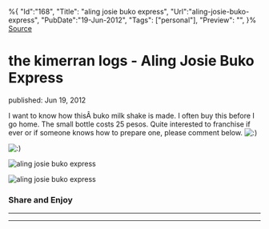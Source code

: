 ﻿%{
    "Id":"168",
    "Title": "aling josie buko express",
    "Url":"aling-josie-buko-express",
    "PubDate":"19-Jun-2012",
    "Tags": ["personal"],
    "Preview": "",
}%
[Source](http://markhughneri.com/blog/103/aling-josie-buko-express/ "Permalink to the kimerran logs - Aling Josie Buko Express")

# the kimerran logs - Aling Josie Buko Express

published: Jun 19, 2012

I want to know how thisÂ buko milk shake is made. I often buy this before I go home. The small bottle costs 25 pesos. Quite interested to franchise if ever or if someone knows how to prepare one, please comment below. ![:\)][1]

![:\)][2]

![aling josie buko express][1]

![aling josie buko express][3]

### Share and Enjoy

* * *

* * *

[1]: http://markhughneri.com/blog/assets/loading.gif
[2]: http://markhughneri.com/blog/wp-includes/images/smilies/icon_smile.gif
[3]: http://www.sisigbytes.com/food/wp-content/uploads/sites/2/2012/06/aling-josie-buko-express.jpg
